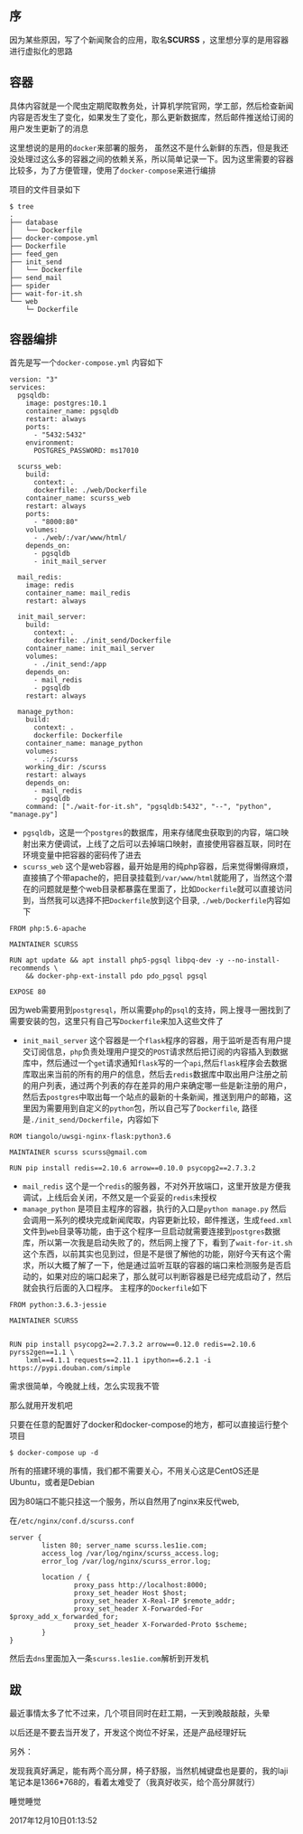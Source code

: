 ## 序
因为某些原因，写了个新闻聚合的应用，取名**SCURSS** ，这里想分享的是用容器进行虚拟化的思路

## 容器
具体内容就是一个爬虫定期爬取教务处，计算机学院官网，学工部，然后检查新闻内容是否发生了变化，如果发生了变化，那么更新数据库，然后邮件推送给订阅的用户发生更新了的消息

这里想说的是用的`docker`来部署的服务， 虽然这不是什么新鲜的东西，但是我还没处理过这么多的容器之间的依赖关系，所以简单记录一下。因为这里需要的容器比较多，为了方便管理，使用了`docker-compose`来进行编排

项目的文件目录如下


```
$ tree
.
├── database
│   └── Dockerfile
├── docker-compose.yml
├── Dockerfile
├── feed_gen
├── init_send
│   └── Dockerfile
├── send_mail
├── spider
├── wait-for-it.sh
└── web
    └─ Dockerfile
```


## 容器编排
首先是写一个`docker-compose.yml`
内容如下

```
version: "3"
services:
  pgsqldb:
    image: postgres:10.1
    container_name: pgsqldb
    restart: always
    ports:
      - "5432:5432"
    environment:
      POSTGRES_PASSWORD: ms17010

  scurss_web:
    build:
      context: .
      dockerfile: ./web/Dockerfile
    container_name: scurss_web
    restart: always
    ports:
      - "8000:80"
    volumes:
      - ./web/:/var/www/html/
    depends_on:
      - pgsqldb
      - init_mail_server

  mail_redis:
    image: redis
    container_name: mail_redis
    restart: always

  init_mail_server:
    build:
      context: .
      dockerfile: ./init_send/Dockerfile
    container_name: init_mail_server
    volumes:
      - ./init_send:/app
    depends_on:
      - mail_redis
      - pgsqldb
    restart: always

  manage_python:
    build:
      context: .
      dockerfile: Dockerfile
    container_name: manage_python
    volumes:
      - .:/scurss
    working_dir: /scurss
    restart: always
    depends_on:
      - mail_redis
      - pgsqldb
    command: ["./wait-for-it.sh", "pgsqldb:5432", "--", "python", "manage.py"]

```

- `pgsqldb`，这是一个`postgres`的数据库，用来存储爬虫获取到的内容，端口映射出来方便调试，上线了之后可以去掉端口映射，直接使用容器互联，同时在环境变量中把容器的密码传了进去
- `scurss_web` 这个是web容器，最开始是用的纯php容器，后来觉得懒得麻烦，直接搞了个带apache的，把目录挂载到`/var/www/html`就能用了，当然这个潜在的问题就是整个web目录都暴露在里面了，比如`Dockerfile`就可以直接访问到，当然我可以选择不把`Dockerfile`放到这个目录, `./web/Dockerfile`内容如下

```
FROM php:5.6-apache

MAINTAINER SCURSS

RUN apt update && apt install php5-pgsql libpq-dev -y --no-install-recommends \
    && docker-php-ext-install pdo pdo_pgsql pgsql

EXPOSE 80
```

因为web需要用到`postgresql`，所以需要`php`的`psql`的支持，网上搜寻一圈找到了需要安装的包，这里只有自己写`Dockerfile`来加入这些文件了

- `init_mail_server` 这个容器是一个`flask`程序的容器，用于监听是否有用户提交订阅信息，`php`负责处理用户提交的`POST`请求然后把订阅的内容插入到数据库中，然后通过一个`get`请求通知`flask`写的一个`api`,然后`flask`程序会去数据库取出来当前的所有的用户的信息，然后去`redis`数据库中取出用户注册之前的用户列表，通过两个列表的存在差异的用户来确定哪一些是新注册的用户，然后去`postgres`中取出每一个站点的最新的十条新闻，推送到用户的邮箱，这里因为需要用到自定义的`python`包，所以自己写了`Dockerfile`, 路径是`./init_send/Dockerfile`，内容如下


```
ROM tiangolo/uwsgi-nginx-flask:python3.6

MAINTAINER scurss scurss@gmail.com

RUN pip install redis==2.10.6 arrow==0.10.0 psycopg2==2.7.3.2

```

- `mail_redis` 这个是一个`redis`的服务器，不对外开放端口，这里开放是方便我调试，上线后会关闭，不然又是一个妥妥的`redis`未授权
- `manage_python` 是项目主程序的容器，执行的入口是`python manage.py` 然后会调用一系列的模块完成新闻爬取，内容更新比较，邮件推送，生成`feed.xml`文件到`web`目录等功能，由于这个程序一旦启动就需要连接到`postgres`数据库，所以第一次我是启动失败了的，然后网上搜了下，看到了`wait-for-it.sh`这个东西，以前其实也见到过，但是不是很了解他的功能，刚好今天有这个需求，所以大概了解了一下，他是通过监听互联的容器的端口来检测服务是否启动的，如果对应的端口起来了，那么就可以判断容器是已经完成启动了，然后就会执行后面的入口程序。
  主程序的`Dockerfile`如下

```
FROM python:3.6.3-jessie

MAINTAINER SCURSS


RUN pip install psycopg2==2.7.3.2 arrow==0.12.0 redis==2.10.6 pyrss2gen==1.1 \
    lxml==4.1.1 requests==2.11.1 ipython==6.2.1 -i https://pypi.douban.com/simple

```



需求很简单，今晚就上线，怎么实现我不管


那么就用开发机吧

只要在任意的配置好了docker和docker-compose的地方，都可以直接运行整个项目
```
$ docker-compose up -d
```
所有的搭建环境的事情，我们都不需要关心，不用关心这是CentOS还是Ubuntu，或者是Debian

因为80端口不能只挂这一个服务，所以自然用了nginx来反代web,

在`/etc/nginx/conf.d/scurss.conf`

```
server {
        listen 80; server_name scurss.les1ie.com;
        access_log /var/log/nginx/scurss_access.log;
        error_log /var/log/nginx/scurss_error.log;

        location / {
                proxy_pass http://localhost:8000;
                proxy_set_header Host $host;
                proxy_set_header X-Real-IP $remote_addr;
                proxy_set_header X-Forwarded-For $proxy_add_x_forwarded_for;
                proxy_set_header X-Forwarded-Proto $scheme;
        }
}

```

然后去`dns`里面加入一条`scurss.les1ie.com`解析到开发机

## 跋
最近事情太多了忙不过来，几个项目同时在赶工期，一天到晚敲敲敲，头晕

以后还是不要去当开发了，开发这个岗位不好呆，还是产品经理好玩

另外：

发现我真好满足，能有两个高分屏，椅子舒服，当然机械键盘也是要的，我的laji笔记本是1366*768的，看着太难受了（我真好收买，给个高分屏就行）


睡觉睡觉

2017年12月10日01:13:52




